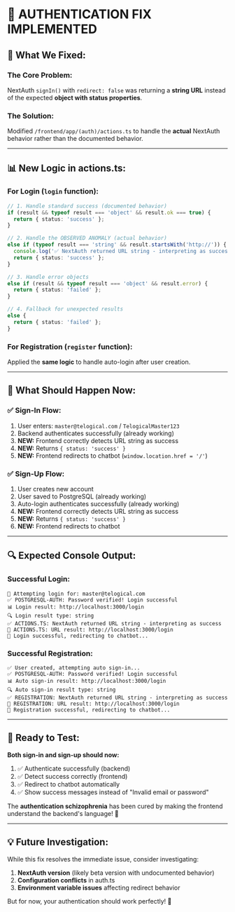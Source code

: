 # 🎉 **AUTHENTICATION FIX IMPLEMENTED**

## 🔧 **What We Fixed:**

### **The Core Problem:**
NextAuth `signIn()` with `redirect: false` was returning a **string URL** instead of the expected **object with status properties**.

### **The Solution:**
Modified `/frontend/app/(auth)/actions.ts` to handle the **actual** NextAuth behavior rather than the documented behavior.

---

## 📊 **New Logic in actions.ts:**

### **For Login (`login` function):**
```typescript
// 1. Handle standard success (documented behavior)
if (result && typeof result === 'object' && result.ok === true) {
  return { status: 'success' };
}

// 2. Handle the OBSERVED ANOMALY (actual behavior)
else if (typeof result === 'string' && result.startsWith('http://')) {
  console.log('✅ NextAuth returned URL string - interpreting as success');
  return { status: 'success' };
}

// 3. Handle error objects
else if (result && typeof result === 'object' && result.error) {
  return { status: 'failed' };
}

// 4. Fallback for unexpected results
else {
  return { status: 'failed' };
}
```

### **For Registration (`register` function):**
Applied the **same logic** to handle auto-login after user creation.

---

## 🎯 **What Should Happen Now:**

### **✅ Sign-In Flow:**
1. User enters: `master@telogical.com` / `TelogicalMaster123`
2. Backend authenticates successfully (already working)
3. **NEW:** Frontend correctly detects URL string as success
4. **NEW:** Returns `{ status: 'success' }`
5. **NEW:** Frontend redirects to chatbot (`window.location.href = '/'`)

### **✅ Sign-Up Flow:**
1. User creates new account
2. User saved to PostgreSQL (already working)
3. Auto-login authenticates successfully (already working)
4. **NEW:** Frontend correctly detects URL string as success
5. **NEW:** Returns `{ status: 'success' }`
6. **NEW:** Frontend redirects to chatbot

---

## 🔍 **Expected Console Output:**

### **Successful Login:**
```
🚀 Attempting login for: master@telogical.com
✅ POSTGRESQL-AUTH: Password verified! Login successful
📊 Login result: http://localhost:3000/login
🔍 Login result type: string
✅ ACTIONS.TS: NextAuth returned URL string - interpreting as success
🎯 ACTIONS.TS: URL result: http://localhost:3000/login
🎉 Login successful, redirecting to chatbot...
```

### **Successful Registration:**
```
✅ User created, attempting auto sign-in...
✅ POSTGRESQL-AUTH: Password verified! Login successful
📊 Auto sign-in result: http://localhost:3000/login
🔍 Auto sign-in result type: string
✅ REGISTRATION: NextAuth returned URL string - interpreting as success
🎯 REGISTRATION: URL result: http://localhost:3000/login
🎉 Registration successful, redirecting to chatbot...
```

---

## 🚀 **Ready to Test:**

**Both sign-in and sign-up should now:**
1. ✅ Authenticate successfully (backend)
2. ✅ Detect success correctly (frontend)  
3. ✅ Redirect to chatbot automatically
4. ✅ Show success messages instead of "Invalid email or password"

The **authentication schizophrenia** has been cured by making the frontend understand the backend's language! 🎉

---

## 💡 **Future Investigation:**

While this fix resolves the immediate issue, consider investigating:
1. **NextAuth version** (likely beta version with undocumented behavior)
2. **Configuration conflicts** in auth.ts
3. **Environment variable issues** affecting redirect behavior

But for now, your authentication should work perfectly! 🎯